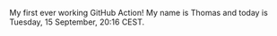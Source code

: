 My first ever working GitHub Action!
My name is Thomas and today is Tuesday, 15 September, 20:16 CEST. 
